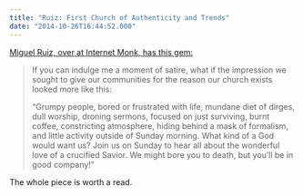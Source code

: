 ```yaml
---
title: "Ruiz: First Church of Authenticity and Trends"
date: "2014-10-26T16:44:52.000"
---
```


[Miguel Ruiz, over at Internet Monk, has this gem:](http://www.internetmonk.com/archive/miguel-ruiz-first-church-of-authenticity-and-trends)

> If you can indulge me a moment of satire, what if the impression we sought to give our communities for the reason our church exists looked more like this:
> 
> “Grumpy people, bored or frustrated with life, mundane diet of dirges, dull worship, droning sermons, focused on just surviving, burnt coffee, constricting atmosphere, hiding behind a mask of formalism, and little activity outside of Sunday morning. What kind of a God would want us? Join us on Sunday to hear all about the wonderful love of a crucified Savior. We might bore you to death, but you’ll be in good company!”

The whole piece is worth a read.
